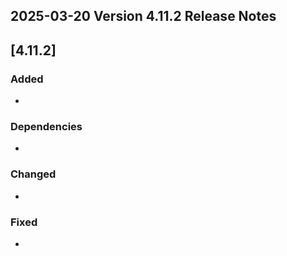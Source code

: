 ## 2025-03-20 Version 4.11.2 Release Notes

## [4.11.2]
### Added
* 

### Dependencies
*  

### Changed
* 

### Fixed
* 
